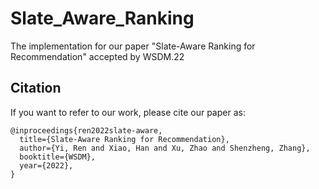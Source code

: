 # Slate_Aware_Ranking
The implementation for our paper "Slate-Aware Ranking for Recommendation" accepted by WSDM.22

Citation
--------

If you want to refer to our work, please cite our paper as:
```
@inproceedings{ren2022slate-aware,
  title={Slate-Aware Ranking for Recommendation},
  author={Yi, Ren and Xiao, Han and Xu, Zhao and Shenzheng, Zhang},
  booktitle={WSDM},
  year={2022},
}
